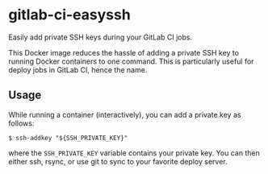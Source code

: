 # gitlab-ci-easyssh

Easily add private SSH keys during your GitLab CI jobs.

This Docker image reduces the hassle of adding a private SSH key to running
Docker containers to one command. This is particularly useful for deploy 
jobs in GitLab CI, hence the name.

## Usage

While running a container (interactively), you can add a private key as follows:
```
$ ssh-addkey "${SSH_PRIVATE_KEY}"
```
where the `SSH_PRIVATE_KEY` variable contains your private key. You can then
either ssh, rsync, or use git to sync to your favorite deploy server.